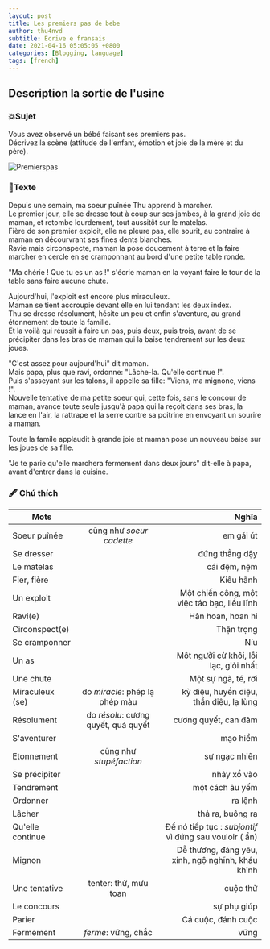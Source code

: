 ```yaml
---
layout: post
title: Les premiers pas de bebe
author: thu4nvd
subtitle: Ecrive e fransais
date: 2021-04-16 05:05:05 +0800
categories: [Blogging, language]
tags: [french]
---
```


## Description la sortie de l'usine

### 💥Sujet

Vous avez observé un bébé faisant ses premiers pas.  
Décrivez la scène (attitude de l'enfant, émotion et joie de la mère et du père).  

![Premierspas](https://resize.prod.docfr.doc-media.fr/r/1010,,forcex/img/var/doctissimo/storage/images/fr/www/bebe/diaporamas/bebe-premiers-pas/2306903-1-fre-FR/Tout-savoir-sur-les-premiers-pas-de-bebe.jpg)

### 📝Texte

Depuis une semain, ma soeur puînée Thu apprend à marcher.  
Le premier jour, elle se dresse tout à coup sur ses jambes, à la grand joie de maman, et retombe lourdement, tout aussitôt sur le matelas.  
Fière de son premier exploit, elle ne pleure pas, elle sourit, au contraire à maman en décourvrant ses fines dents blanches.  
Ravie mais circonspecte, maman la pose doucement à terre et la faire marcher en cercle en se cramponnant au bord d'une petite table ronde.  

"Ma chérie ! Que tu es un as !" s'écrie maman en la voyant faire le tour de la table sans faire aucune chute.  

Aujourd'hui, l'exploit est encore plus miraculeux.  
Maman se tient accroupie devant elle en lui tendant les deux index.  
Thu se dresse résolument, hésite un peu et enfin s'aventure, au grand étonnement de toute la famille.  
Et la voilà qui réussit à faire un pas, puis deux, puis trois, avant de se précipiter dans les bras de maman qui la baise tendrement sur les deux joues.  

"C'est assez pour aujourd'hui" dit maman.  
Mais papa, plus que ravi, ordonne: "Lâche-la. Qu'elle continue !".  
Puis s'asseyant sur les talons, il appelle sa fille: "Viens, ma mignone, viens !".  
Nouvelle tentative de ma petite soeur qui, cette fois, sans le concour de maman, avance toute seule jusqu'à papa qui la reçoit dans ses bras, la lance en l'air, la rattrape et la serre contre sa poitrine en envoyant un sourire à maman.  

Toute la famile applaudit à grande joie et maman pose un nouveau baise sur les joues de sa fille.  

"Je te parie qu'elle marchera fermement dans deux jours" dit-elle à papa, avant d'entrer dans la cuisine.    


### 🖋 Chú thích

Mots          |            | Nghĩa  |
 ------------- |:-------------:| -----:|
Soeur puînée	| cũng như *soeur cadette* | em gái út |
Se dresser	|| đứng thẳng dậy
Le matelas	|| cái đệm, nệm
Fier, fière	|| Kiêu hãnh
Un exploit	|| Một chiến công, một việc táo bạo, liều lĩnh
Ravi(e)		|| Hân hoan, hoan hỉ
Circonspect(e)	|| Thận trọng
Se cramponner	|| Níu
Un as		|| Môt người cừ khôi, lỗi lạc, giỏi nhất
Une chute	|| Một sự ngã, té, rơi
Miraculeux (se) | do *miracle*: phép lạ phép màu | kỳ diệu, huyền diệu, thần diệu, lạ lùng
Résolument	| do *résolu*: cương quyết, quả quyết | cương quyết, can đảm
S'aventurer 	|| mạo hiểm
Etonnement	| cũng như *stupéfaction* | sự ngạc nhiên
Se précipiter	|| nhảy xổ vào
Tendrement	|| một cách âu yếm
Ordonner	|| ra lệnh
Lâcher		|| thả ra, buông ra
Qu'elle continue|| Để nó tiếp tục : *subjontif* vì đứng sau vouloir ( ẩn)
Mignon		|| Dễ thương, đáng yêu, xinh, ngộ nghĩnh, kháu khỉnh
Une tentative	| tenter: thử, mưu toan | cuộc thử
Le concours 	|| sự phụ giúp
Parier		|| Cá cuộc, đánh cuộc
Fermement	| *ferme*: vững, chắc | vững
